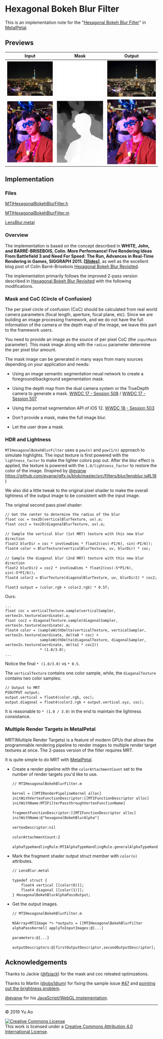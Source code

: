 # Hexagonal Bokeh Blur Filter

This is an implementation note for the "[Hexagonal Bokeh Blur Filter](https://github.com/MetalPetal/MetalPetal/blob/master/Frameworks/MetalPetal/Filters/MTIHexagonalBokehBlurFilter.h)" in [MetalPetal](https://github.com/MetalPetal/MetalPetal).

## Previews

| Input | Mask | Output |
| ------------- | ------------- | ------------- |
| ![Example 1](Assets/ExampleInput.jpg) | ![Example 1](Assets/None.png)  | ![Example 1 Output](Assets/ExampleOutput.jpg) |
| ![Example 2](Assets/ExampleWithMaskInput.jpg) | ![Example 2 Mask](Assets/ExampleMask.jpg) | ![Example 2 Output](Assets/ExampleWithMaskOutput.jpg) |

## Implementation

### Files

[MTIHexagonalBokehBlurFilter.h](https://github.com/MetalPetal/MetalPetal/blob/master/Frameworks/MetalPetal/Filters/MTIHexagonalBokehBlurFilter.h)

[MTIHexagonalBokehBlurFilter.m](https://github.com/MetalPetal/MetalPetal/blob/master/Frameworks/MetalPetal/Filters/MTIHexagonalBokehBlurFilter.m)

[LensBlur.metal](https://github.com/MetalPetal/MetalPetal/blob/master/Frameworks/MetalPetal/Shaders/LensBlur.metal)

### Overview

The implementation is based on the concept described in **WHITE, John, and BARRÉ-BRISEBOIS, Colin. More Performance! Five Rendering Ideas From Battlefield 3 and Need For Speed: The Run, Advances in Real-Time Rendering in Games, SIGGRAPH 2011. [[Slides](https://www.slideshare.net/DICEStudio/five-rendering-ideas-from-battlefield-3-need-for-speed-the-run)]**, as well as the excellent blog post of Colin Barré-Brisebois [
Hexagonal Bokeh Blur Revisited](https://colinbarrebrisebois.com/2017/04/18/hexagonal-bokeh-blur-revisited/).

The implementation primarily follows the improved 2-pass version described in [
Hexagonal Bokeh Blur Revisited](https://colinbarrebrisebois.com/2017/04/18/hexagonal-bokeh-blur-revisited/) with the following modifications.

### Mask and CoC (Circle of Confusion)

The per pixel circle of confusion (CoC) should be calculated from real world camera parameters (focal length, aperture, focal plane, etc). Since we are building an image processing framework, and we do not have the full information of the camera or the depth map of the image, we leave this part to the framework users.

You need to provide an image as the source of per pixel CoC (the `inputMask` parameter). This mask image along with the `radius` parameter determine the per pixel blur amount.

The mask image can be generated in many ways from many sources depending on your application and needs:

- Using an image semantic segmentation neual network to create a foreground/background segementation mask.

- Using the depth map from the dual camera system or the TrueDepth camera to generate a mask. [WWDC 17 - Session 508](https://developer.apple.com/videos/play/wwdc2017/508/) / [WWDC 17 - Session 507](https://developer.apple.com/videos/play/wwdc2017/507/)

- Using the portrait segmentation API of iOS 12. [WWDC 18 - Session 503](https://developer.apple.com/videos/play/wwdc2018/503/)

- Don't provide a mask, make the full image blur.

- Let the user draw a mask.

### HDR and Lightness 

`MTIHexagonalBokehBlurFilter` uses a `pow(n)` and `pow(1/n)` approach to simulate highlights. The input texture is first powered with the `lightness_factor` to make the lighter colors pop out. After the blur effect is applied, the texture is powered with the `1.0/lightness_factor` to restore the color of the image. (Inspired by [@evanw](https://github.com/evanw)  https://github.com/evanw/glfx.js/blob/master/src/filters/blur/lensblur.js#L18)

We also did a little tweak to the original pixel shader to make the overall lightness of the output image to be consistent with the input image.

The original second pass pixel shader:

```
// Get the center to determine the radius of the blur
float coc = tex2D(verticalBlurTexture, uv).a;
float coc2 = tex2D(diagonalBlurTexture, uv).a;

// Sample the vertical blur (1st MRT) texture with this new blur direction
float2 blurDir = coc * invViewDims * float2(cos(-PI/6), sin(-PI/6));
float4 color = BlurTexture(verticalBlurTexture, uv, blurDir) * coc;

// Sample the diagonal blur (2nd MRT) texture with this new blur direction
float2 blurDir2 = coc2 * invViewDims * float2(cos(-5*PI/6), sin(-5*PI/6));
float4 color2 = BlurTexture(diagonalBlurTexture, uv, blurDir2) * coc2;

float3 output = (color.rgb + color2.rgb) * 0.5f;
```

Ours:

```
...
float coc = verticalTexture.sample(verticalSampler, vertexIn.textureCoordinate).a;
float coc2 = diagonalTexture.sample(diagonalSampler, vertexIn.textureCoordinate).a;
float4 color = (sampleWithDelta(verticalTexture, verticalSampler, vertexIn.textureCoordinate, delta0 * coc) +
                sampleWithDelta(diagonalTexture, diagonalSampler, vertexIn.textureCoordinate, delta1 * coc2))
                * (1.0/3.0);
...

```

Notice the final `* (1.0/3.0)` vs `* 0.5`.

The `verticalTexture` contains one color sample, while, the `diagonalTexture` contains two color samples:
```
// Output to MRT
PSOUTPUT output;
output.vertical = float4(color.rgb, coc);
output.diagonal = float4(color2.rgb + output.vertical.xyz, coc);
```
It is reasonable to `* (1.0 / 3.0)` in the end to maintain the lightness consistance.

### Multiple Render Targets in MetalPetal

MRT(Multiple Render Targets) is a feature of modern GPUs that allows the programmable rendering pipeline to render images to multiple render target textures at once. The 2-passs version of the filter requires MRT.

It is quite simple to do MRT with [MetalPetal](https://github.com/MetalPetal/MetalPetal).

- Create a render pipeline with the `colorAttachmentCount` set to the number of render targets you'd like to use.

  ```
  // MTIHexagonalBokehBlurFilter.m
  
  kernel = [[MTIRenderPipelineKernel alloc] initWithVertexFunctionDescriptor:[[MTIFunctionDescriptor alloc] initWithName:MTIFilterPassthroughVertexFunctionName]
                                                  fragmentFunctionDescriptor:[[MTIFunctionDescriptor alloc] initWithName:@"hexagonalBokehBlurAlpha"]
                                                            vertexDescriptor:nil
                                                        colorAttachmentCount:2
                                                       alphaTypeHandlingRule:MTIAlphaTypeHandlingRule.generalAlphaTypeHandlingRule];

  ```

- Mark the fragment shader output struct member with `color(n)` attributes.

  ```
  // LensBlur.metal
  
  typedef struct {
      float4 vertical [[color(0)]];
      float4 diagonal [[color(1)]];
  } HexagonalBokehBlurAlphaPassOutput;
  
  ```
  
- Get the output images.

  ```
  // MTIHexagonalBokehBlurFilter.m
  
  NSArray<MTIImage *> *outputs = [[MTIHexagonalBokehBlurFilter alphaPassKernel] applyToInputImages:@[...]
                                                                                        parameters:@{...}
                                                                                 outputDescriptors:@[firstOutputDescriptor,secondOutputDescriptor];
  ```

## Acknowledgements

Thanks to Jackie ([@fsjack](https://github.com/fsjack)) for the mask and coc releated optimzations.

Thanks to Martin ([@obs1dium](https://github.com/obs1dium)) for fixing the sample issue [#47](https://github.com/MetalPetal/MetalPetal/issues/47) and [pointing out the brightness problem](https://github.com/MetalPetal/MetalPetal/commit/3edb4c838d567410584aff22bc9067089a2ed2ea#comments).

[@evanw](https://github.com/evanw/) for his [JavaScript/WebGL implementation](https://github.com/evanw/glfx.js).

---

© 2019 Yu Ao

<a rel="license" href="http://creativecommons.org/licenses/by/4.0/"><img alt="Creative Commons License" style="border-width:0" src="https://i.creativecommons.org/l/by/4.0/80x15.png" /></a><br />This work is licensed under a <a rel="license" href="http://creativecommons.org/licenses/by/4.0/">Creative Commons Attribution 4.0 International License</a>.


